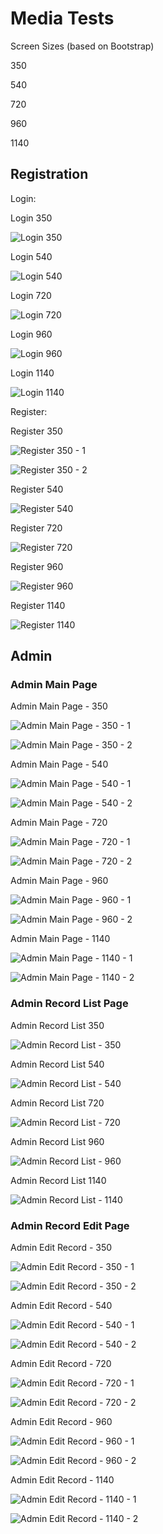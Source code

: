 # Media Tests

Screen Sizes (based on Bootstrap)

350

540

720

960

1140

## Registration

Login:

Login 350

![Login 350](./doc/media-shots/login-350.webp)

Login 540

![Login 540](./doc/media-shots/login-540.webp)

Login 720

![Login 720](./doc/media-shots/login-720.webp)

Login 960

![Login 960](./doc/media-shots/login-960.webp)

Login 1140

![Login 1140](./doc/media-shots/login-1140.webp)

Register:

Register 350

![Register 350 - 1](./doc/media-shots/register-350-1.webp)

![Register 350 - 2](./doc/media-shots/register-350-2.webp)

Register 540

![Register 540](./doc/media-shots/register-540.webp)

Register 720

![Register 720](./doc/media-shots/register-720.webp)

Register 960

![Register 960](./doc/media-shots/register-960.webp)

Register 1140

![Register 1140](./doc/media-shots/register-1140.webp)

## Admin

### Admin Main Page

Admin Main Page - 350

![Admin Main Page - 350 - 1](./doc/media-shots/admin-main-page-350-1.webp)

![Admin Main Page - 350 - 2](./doc/media-shots/admin-main-page-350-2.webp)

Admin Main Page - 540

![Admin Main Page - 540 - 1](./doc/media-shots/admin-main-page-540-1.webp)

![Admin Main Page - 540 - 2](./doc/media-shots/admin-main-page-540-2.webp)

Admin Main Page - 720

![Admin Main Page - 720 - 1](./doc/media-shots/admin-main-page-720-1.webp)

![Admin Main Page - 720 - 2](./doc/media-shots/admin-main-page-720-2.webp)

Admin Main Page - 960

![Admin Main Page - 960 - 1](./doc/media-shots/admin-main-page-960-1.webp)

![Admin Main Page - 960 - 2](./doc/media-shots/admin-main-page-960-2.webp)

Admin Main Page - 1140

![Admin Main Page - 1140 - 1](./doc/media-shots/admin-main-page-1140-1.webp)

![Admin Main Page - 1140 - 2](./doc/media-shots/admin-main-page-1140-2.webp)

### Admin Record List Page

Admin Record List 350

![Admin Record List - 350](./doc/media-shots/admin-record-list-350.webp)

Admin Record List 540

![Admin Record List - 540](./doc/media-shots/admin-record-list-540.webp)

Admin Record List 720

![Admin Record List - 720](./doc/media-shots/admin-record-list-720.webp)

Admin Record List 960

![Admin Record List - 960](./doc/media-shots/admin-record-list-960.webp)

Admin Record List 1140

![Admin Record List - 1140](./doc/media-shots/admin-record-list-1140.webp)

### Admin Record Edit Page

Admin Edit Record - 350

![Admin Edit Record - 350 - 1](./doc/media-shots/admin-edit-record-350-1.webp)

![Admin Edit Record - 350 - 2](./doc/media-shots/admin-edit-record-350-2.webp)

Admin Edit Record - 540

![Admin Edit Record - 540 - 1](./doc/media-shots/admin-edit-record-540-1.webp)

![Admin Edit Record - 540 - 2](./doc/media-shots/admin-edit-record-540-2.webp)

Admin Edit Record - 720

![Admin Edit Record - 720 - 1](./doc/media-shots/admin-edit-record-720-1.webp)

![Admin Edit Record - 720 - 2](./doc/media-shots/admin-edit-record-720-2.webp)

Admin Edit Record - 960

![Admin Edit Record - 960 - 1](./doc/media-shots/admin-edit-record-960-1.webp)

![Admin Edit Record - 960 - 2](./doc/media-shots/admin-edit-record-960-2.webp)

Admin Edit Record - 1140

![Admin Edit Record - 1140 - 1](./doc/media-shots/admin-edit-record-1140-1.webp)

![Admin Edit Record - 1140 - 2](./doc/media-shots/admin-edit-record-1140-2.webp)
